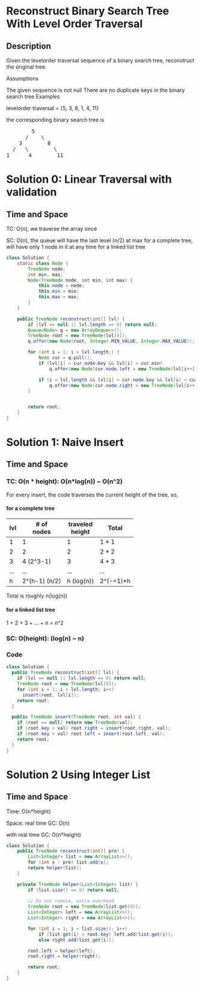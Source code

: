 # Reconstruct Binary Search Tree With Level Order Traversal
## Description
Given the levelorder traversal sequence of a binary search tree, reconstruct the original tree.

Assumptions

The given sequence is not null
There are no duplicate keys in the binary search tree
Examples

levelorder traversal = {5, 3, 8, 1, 4, 11}

the corresponding binary search tree is
<pre>
        5
      /    \
    3        8
  /   \        \
1      4        11
</pre>

# Solution 0: Linear Traversal with validation
## Time and Space
TC: O(n), we traverse the array once

SC: O(n), the queue will have the last level (n/2) at max for a complete tree, will have only 1 node in it at any time for a linked list tree

```java
class Solution {
    static class Node {
        TreeNode node;
        int min, max;
        Node(TreeNode node, int min, int max) {
            this.node = node;
            this.min = min;
            this.max = max;
        }
    }

    public TreeNode reconstruct(int[] lvl) {
        if (lvl == null || lvl.length == 0) return null;
        Queue<Node> q = new ArrayDeque<>();
        TreeNode root = new TreeNode(lvl[0]);
        q.offer(new Node(root, Integer.MIN_VALUE, Integer.MAX_VALUE));

        for (int i = 1; i < lvl.length;) {
            Node cur = q.poll();
            if (lvl[i] < cur.node.key && lvl[i] > cur.min)
                q.offer(new Node(cur.node.left = new TreeNode(lvl[i++]), cur.min, cur.node.key));

            if (i < lvl.length && lvl[i] > cur.node.key && lvl[i] < cur.max)
                q.offer(new Node(cur.node.right = new TreeNode(lvl[i++]), cur.node.key, cur.max));
        }


        return root;
    }
}
```
# Solution 1: Naive Insert
## Time and Space
### TC: O(n * height): O(n*log(n)) ~ O(n^2)
For every insert, the code traverses the current height of the tree, so,

#### for a complete tree
| lvl | # of <br/>nodes | traveled<br/>height | Total     |
|-----|-----------------|---------------------|-----------|
| 1   | 1               | 1                   | 1 * 1     |
| 2   | 2               | 2                   | 2 * 2     |
| 3   | 4 (2^3-1)       | 3                   | 4 * 3     |
| ... | ...             | ...                 | ...       |
| h   | 2^(h-1) (n/2)   | h (log(n))          | 2^(-=1)*h |

Total is roughly n(log(n))

#### for a linked list tree
1 + 2 + 3 + ... + n = n^2
### SC: O(height): (log(n) ~ n)
### Code
```java
class Solution {
  public TreeNode reconstruct(int[] lvl) {
    if (lvl == null || lvl.length == 0) return null;
    TreeNode root = new TreeNode(lvl[0]);
    for (int i = 1; i < lvl.length; i++)
      insert(root, lvl[i]);
    return root;
  }

  public TreeNode insert(TreeNode root, int val) {
    if (root == null) return new TreeNode(val);
    if (root.key < val) root.right = insert(root.right, val);
    if (root.key > val) root.left = insert(root.left, val);
    return root;
  }
}
```
# Solution 2 Using Integer List
## Time and Space
Time: O(n*height)

Space:
real time GC: O(n)

with real time GC: O(n*height)
```java
class Solution {
    public TreeNode reconstruct(int[] pre) {
        List<Integer> list = new ArrayList<>();
        for (int x : pre) list.add(x);
        return helper(list);
    }

    private TreeNode helper(List<Integer> list) {
        if (list.size() == 0) return null;
        
        // Do not remove, extra overhead
        TreeNode root = new TreeNode(list.get(0));
        List<Integer> left = new ArrayList<>();
        List<Integer> right = new ArrayList<>();

        for (int i = 1; i < list.size(); i++)
            if (list.get(i) < root.key) left.add(list.get(i));
            else right.add(list.get(i));

        root.left = helper(left);
        root.right = helper(right);

        return root;
    }
}
```
